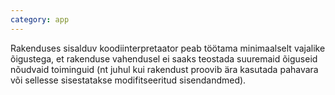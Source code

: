 ```yaml
---
category: app
---
```

Rakenduses sisalduv koodiinterpretaator peab töötama minimaalselt vajalike
õigustega, et rakenduse vahendusel ei saaks teostada suuremaid õiguseid nõudvaid
toiminguid (nt juhul kui rakendust proovib ära kasutada pahavara või sellesse
sisestatakse modifitseeritud sisendandmed).
